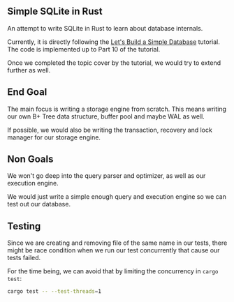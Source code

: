 ## Simple SQLite in Rust

An attempt to write SQLite in Rust to learn about database
internals.

Currently, it is directly following the [Let's Build a Simple Database][0] tutorial.
The code is implemented up to Part 10 of the tutorial.

Once we completed the topic cover by the tutorial, we would try to extend
further as well.

## End Goal

The main focus is writing a storage engine from scratch. This means
writing our own B+ Tree data structure, buffer pool and
maybe WAL as well.

If possible, we would also be writing the transaction, recovery
and lock manager for our storage engine.

## Non Goals

We won't go deep into the query parser and optimizer, as well
as our execution engine.

We would just write a simple enough query and execution engine
so we can test out our database.

[0]: https://cstack.github.io/db_tutorial/

## Testing

Since we are creating and removing file of the same name in our tests,
there might be race condition when we run our test concurrently that
cause our tests failed.

For the time being, we can avoid that by limiting the concurrency
in `cargo test`:

```sh
cargo test -- --test-threads=1
```
